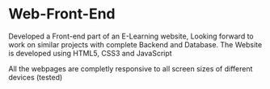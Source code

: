 # Web-Front-End
Developed a Front-end part of an E-Learning website, Looking forward to work on similar projects with complete Backend and Database.
The Website is developed using HTML5, CSS3 and JavaScript

All the webpages are completly responsive to all screen sizes of different devices (tested)
